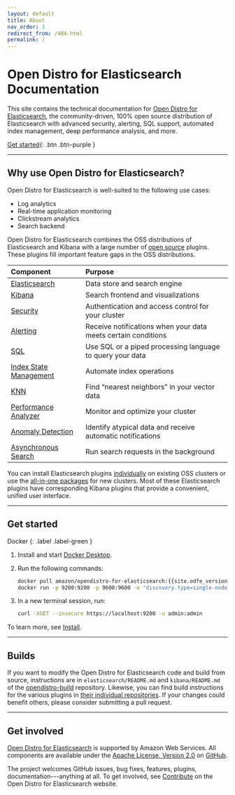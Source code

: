```yaml
---
layout: default
title: About
nav_order: 1
redirect_from: /404.html
permalink: /
---
```


# Open Distro for Elasticsearch Documentation

This site contains the technical documentation for [Open Distro for Elasticsearch](https://opendistro.github.io/for-elasticsearch/), the community-driven, 100% open source distribution of Elasticsearch with advanced security, alerting, SQL support, automated index management, deep performance analysis, and more.

[Get started](#get-started){: .btn .btn-purple }


---

## Why use Open Distro for Elasticsearch?

Open Distro for Elasticsearch is well-suited to the following use cases:

* Log analytics
* Real-time application monitoring
* Clickstream analytics
* Search backend

Open Distro for Elasticsearch combines the OSS distributions of Elasticsearch and Kibana with a large number of [open source](#get-involved) plugins. These plugins fill important feature gaps in the OSS distributions.

Component | Purpose
:--- | :---
[Elasticsearch](docs/elasticsearch) | Data store and search engine
[Kibana](docs/kibana) | Search frontend and visualizations
[Security](docs/security/) | Authentication and access control for your cluster
[Alerting](docs/alerting/) | Receive notifications when your data meets certain conditions
[SQL](docs/sql/) | Use SQL or a piped processing language to query your data
[Index State Management](docs/ism/) | Automate index operations
[KNN](docs/knn/) | Find “nearest neighbors” in your vector data
[Performance Analyzer](docs/pa/) | Monitor and optimize your cluster
[Anomaly Detection](docs/ad/) | Identify atypical data and receive automatic notifications
[Asynchronous Search](docs/async/) | Run search requests in the background

You can install Elasticsearch plugins [individually](docs/install/plugins/) on existing OSS clusters or use the [all-in-one packages](docs/install/) for new clusters. Most of these Elasticsearch plugins have corresponding Kibana plugins that provide a convenient, unified user interface.


---

## Get started
Docker
{: .label .label-green }

1. Install and start [Docker Desktop](https://www.docker.com/products/docker-desktop).
1. Run the following commands:

   ```bash
   docker pull amazon/opendistro-for-elasticsearch:{{site.odfe_version}}
   docker run -p 9200:9200 -p 9600:9600 -e "discovery.type=single-node" amazon/opendistro-for-elasticsearch:{{site.odfe_version}}
   ```

1. In a new terminal session, run:

   ```bash
   curl -XGET --insecure https://localhost:9200 -u admin:admin
   ```

To learn more, see [Install](docs/install/).


---

## Builds

If you want to modify the Open Distro for Elasticsearch code and build from source, instructions are in `elasticsearch/README.md` and `kibana/README.md` of the [opendistro-build](https://github.com/opendistro-for-elasticsearch/opendistro-build) repository. Likewise, you can find build instructions for the various plugins in [their individual repositories](https://github.com/opendistro-for-elasticsearch). If your changes could benefit others, please consider submitting a pull request.


---

## Get involved

[Open Distro for Elasticsearch](https://opendistro.github.io/for-elasticsearch/) is supported by Amazon Web Services. All components are available under the [Apache License, Version 2.0](https://www.apache.org/licenses/LICENSE-2.0.html) on [GitHub](https://github.com/opendistro-for-elasticsearch/).

The project welcomes GitHub issues, bug fixes, features, plugins, documentation---anything at all. To get involved, see [Contribute](https://opendistro.github.io/for-elasticsearch/contribute.html) on the Open Distro for Elasticsearch website.
